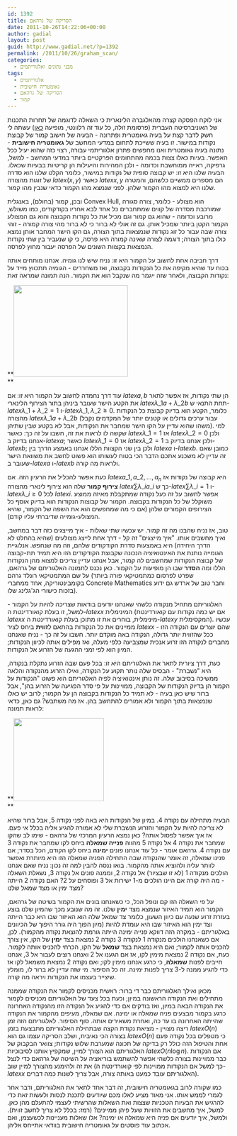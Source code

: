 ```yaml
---
id: 1392
title: הסריקה של גרהאם
date: 2011-10-26T14:22:06+00:00
author: gadial
layout: post
guid: http://www.gadial.net/?p=1392
permalink: /2011/10/26/graham_scan/
categories:
  - מבני נתונים ואלגוריתמים
tags:
  - אלגוריתמים
  - גאומטריה חישובית
  - הסריקה של גרהאם
  - קמור
---
```

אני לוקח הפסקה קצרה מהאלגברה הלינארית כי השאלה לדוגמה של תחרות התכנות של האוניברסיטה העברית (פרסומת זולה, כל עוד זה רלוונטי, מופיעה [כאן](http://www.gadial.net/?page_id=1386)) עשתה לי חשק לדבר קצת על בעיה גאומטרית ופתרונה - הבעיה של חישוב קמור של קבוצת נקודות במישור. זו בעיה ששייכת לתחום במדעי המחשב של **גאומטריה חישובית** - נתונה בעיה גאומטרית ואנו מחפשים פתרון אלגוריתמי עבורה, רצוי כזה שהוא יעיל ככל האפשר. בעיות כאלו צצות בכמה מהתחומים הפרקטיים ביותר במדעי המחשב - למשל, גרפיקה, ראייה ממוחשבת וכדומה - ולכן המהירות והיעילות הן קריטיות בבעיות שכאלו. הבעיה שלנו היא זו: יש קבוצה סופית של נקודות במישור, כלומר הקלט שלנו הוא סדרה של זוגות מהצורה $latex \left(x,y\right)$ כאשר $latex x,y$ הם מספרים ממשיים כלשהם, והמטרה שלנו היא למצוא מהו הקמור שלהן. לפני שנמצא מהו הקמור כדאי שנבין מהו קמור.

ובכן, קמור (בחולם), באנגלית Convex Hull, הוא מצולע - כלומר, צורה סגורה שמורכבת מסדרה של קווים שמתחברים כל אחד לבא אחריו בקודקודים, כמו משולש, מרובע וכדומה - שהוא גם קמור וגם מכיל את כל נקודות הקבוצה והוא גם המצולע הקמור הקטן ביותר שמכיל אותן. גם זה אולי לא ברור כי לא ברור מהי צורה קמורה - זוהי צורה שבה עבור כל זוג נקודות שנמצאות בתוך הצורה, גם הקו הישר המחבר אותן נמצא כולו בתוך הצורה; דוגמה לצורה שאינה קמורה היא פרסה, כי קו שנעביר בין שתי נקודות הנמצאות בקצוות השונים של הפרסה יעבור מחוץ לפרסה.

דרך חביבה אחת לחשוב על הקמור היא זו: נניח שיש לנו גומיה. אנחנו מותחים אותה בכוח עד שהיא מקיפה את כל הנקודות בקבוצה, ואז משחררים - הגומיה תתכווץ מייד על נקודות הקבוצה, ולאחר שזה ייגמר מה שנקבל הוא את הקמור. הנה תמונה שמראה זאת:

**[<img class="alignnone size-full wp-image-1393" title="258px-ConvexHull.svg" src="http://www.gadial.net/wp-content/uploads/2011/10/258px-ConvexHull.svg_.png" alt="" width="258" height="206" />](http://www.gadial.net/wp-content/uploads/2011/10/258px-ConvexHull.svg_.png)  
** 

עוד דרך נחמדה לחשוב על הקמור היא זו: אם $latex a,b$ הן שתי נקודות, אז אפשר לתאר את הקטע הישר שעובר ביניהן בתור הצירוף הלינארי $latex \lambda\_{1}a+\lambda\_{2}b$ תחת התנאי ש-$latex \lambda\_{1}+\lambda\_{2}=1$ ו-$latex \lambda\_{1},\lambda\_{2}\ge0$. כלומר, הקטע הוא בדיוק קבוצת כל הנקודות מהצורה $latex \lambda\_{1}a+\lambda\_{2}b$ (עבור ערכים גדולים או קטנים יותר של המקדמים נקבל משהו שהוא עדיין על הקו הישר שמחבר את הנקודות, אבל לא בקטע שבין שתיהן). למי שקשה לו לראות את זה, חשבו על זה כך: כאשר $latex \lambda\_{1}=1$ אז $latex \lambda\_{2}=0$ ולכן אנחנו בדיוק ב-$latex a$; כאשר $latex \lambda\_{1}=0$ אז $latex \lambda\_{2}=1$ ולכן אנחנו בדיוק ב-$latex b$; ולכן בין שני הקצוות הללו אנחנו באמצע הדרך בין $latex a$ ו-$latex b$. כמובן שאם זה עדיין לא משכנע אתכם הדבר הכי בטוח לעשותו הוא פשוט לחשב את משוואת הישר שעובר ב-$latex a$ ו-$latex b$ ולראות מה קורה.

כעת אפשר להכליל את הרעיון הזה. אם $latex a\_{1},a\_{2},\dots,a_{n}$ היא קבוצה של נקודות אז **צירוף קמור** שלה הוא צירוף לינארי מהצורה $latex \sum\lambda\_{i}a\_{i}$ כך ש-$latex \sum\lambda\_{i}=1$ ו-$latex \lambda\_{i}\ge0$ לכל $latex i$. אפשר לחשוב על זה כעל נקודה שמתקבלת מאיזה ממוצע משוקלל של כל הנקודות בקבוצה. הקמור של קבוצות הנקודות הוא בדיוק אוסף כל הצירופים הקמורים שלהן (אם כי מה שמחפשים הוא את השפה של הקמור, שהיא המצולע-גומייה שדיברתי עליו קודם).

טוב, אז נניח שהבנו מה זה קמור. יש עכשיו שתי שאלות - איך מייצגים כזה דבר במחשב, ואיך מחשבים אותו. "איך מייצגים" זה קל - דרך אחת לייצג מצולעים (שהיא בהחלט לא הדרך היחידה) היא באמצעות סדרת הקודקודים שלהם, וזה מה שנחפש. אנלוגיית הגומייה נותנת את האינטואיציה הנכונה שקבוצת הקודקודים הזו היא תמיד תת-קבוצה של קבוצת הנקודות שמחשבים לה קמור, אבל אנחנו עדיין צריכים למצוא מהן הנקודות הללו ומה **הסדר** שבו הן מופיעות על הקמור. כאן נכנס לתמונה האלגוריתם של גרהאם, על שם המתמטיקאי רונלד גרהם (שפרט לפרסום כמתמטיקאי פורה ביותר בקומבינטוריקה, אחד ממחברי Concrete Mathematics וחבר טוב של ארדש גם ידוע בזכות כישורי הג'גלינג שלו).

האלגוריתם מתחיל מנקודה כלשהי שאנחנו יודעים בודאות שצריכה להיות על הקמור - למשל, זו בעלת קואורדינטת ה-$latex x$ המינימלית (אם יש כמה נקודות עם קואורדינטת $latex x$ מינימלית, בוחרים את זו מתוכן בעלת קואורדינטת ה-$latex y$ המקסימלית). עכשיו ממיינים את כל הנקודות בהתאם ל**זווית** ביחס לציר $latex x$ שהם יוצרים עם הנקודה הזו - ככל שהזווית יותר גדולה, הנקודה באה מוקדם יותר. חשבו על זה כך - נניח שאנחנו מחברים לנקודה הזו זרוע אנכית שמצביעה כלפי מעלה, ואז מפילים אותה לכיוון הנקודות; המיון הוא לפי זמני ההגעה של הזרוע אל הנקודות.

כעת, דרך ציורית לתאר את האלגוריתם היא זו: בכל פעם שבה הזרוע נתקלת בנקודה, היא "נשברת" - הבסיס שלה נותר תקוע על הנקודה, ואילו הזרוע מהנקודה והלאה ממשיכה בסיבוב שלה. זה נותן אינטואיציה לפיה האלגוריתם הוא פשוט "הנקודות על הקמור הן בדיוק הנקודות של הקבוצה, ממויינות על פי סדר הפגיעה של הזרוע בהן", אבל ברור שיש כאן בעיה - לא תמיד כל הנקודות בקבוצה הן על הקמור; לרוב יש כאלו שנמצאות בתוך הקמור ולא אמורים להתחשב בהן. אז מה משתבש? גם כאן, כדאי לראות תמונה:

**[<img class="alignnone size-full wp-image-1395" title="GrahamScan" src="http://www.gadial.net/wp-content/uploads/2011/10/GrahamScan.png" alt="" width="204" height="187" />](http://www.gadial.net/wp-content/uploads/2011/10/GrahamScan.png)  
** 

הבעיה מתחילה עם נקודה 4. במיון של הנקודות היא באה לפני נקודה 5, אבל ברור שהיא לא צריכה להיות על הקמור והזרוע הנשברת שלי לא אמורה להגיע אליה בכלל אי פעם. אז איך אפשר לפסול אותה? כאן נמצא הרעיון המרכזי של גרהאם - שימו לב שהקו שמחבר את נקודה 4 אל נקודה 5 מהווה **פנייה שמאלה** ביחס לקו שמחבר את נקודה 3 עם נקודה 4. גרהאם אומר - כל עוד אנחנו פונים **ימינה** ביחס לקו הקודם, הכל בסדר; אם פנינו שמאלה, זה אומר שהנקודה שבה התחילה הפניה שמאלה הזו היא מיותרת ואפשר לוותר עליה ולהוציא אותה מהקמור. בואו ננסה להבין למה זה נכון: נניח שאם אנחנו הולכים מנקודה 1 (לא זו שבציור) אל נקודה 2, וממנה פונים אל נקודה 3, נשאלת השאלה - מה היה קורה אם היינו הולכים מ-1 ישירות אל 3 ופוסחים על 2? האם נקודה 2 הייתה מצד ימין או מצד שמאל שלנו?

על פי השאלה הזו קם ונופל הכל, כי כשאנחנו בונים את הקמור בשיטה של גרהאם, הקמור הוא תמיד האיזור שנמצא מצד **ימין** שלנו. זה מה שנובע מכך שהמיון שלנו בוצע בעזרת זרוע שנעה עם כיוון השעון, כלומר צד שמאל שלה הוא האיזור שבו היא כבר הייתה וצד ימין הוא האיזור שבו היא עומדת להיות (מיון הפוך היה גורר היפוך של הכיוונים באלגוריתם - במקרה הזה דווקא פנייה ימינה הייתה גורמת להוצאת נקודה מהקמור). לכן, אם כשאנחנו הולכים מנקודה 1 לנקודה 3 נקודה 2 נמצאת בצד **ימין** של הקו, אין צורך להכניס אותה לקמור; ואם היא נמצאת בצד **שמאל** של הקו, הכרחי להכניס אותה לקמור. כעת, אם נקודה 2 נמצאת מימין לקו, אז אם הגענו אל 2 ואנחנו רוצים לעבור אל 3, אנחנו חייבים לפנות **שמאלה**, כי כרגע אנחנו מימין לקו; ואם נקודה 2 נמצאת משמאל לקו אז כדי להגיע ממנה ל-3 צריך לפנות ימינה. זה כל הסיפור. מי שזה עדיין לא ברור לו, מומלץ שיצייר בעצמו את הנקודות ויראה מה קורה.

מכאן ואילך האלגוריתם כבר די ברור: ראשית מכניסים לקמור את הנקודה שממנה מתחילים ואת הנקודה הראשונה במיון; וכעת בכל צעד של האלגוריתם מכניסים לקמור את הנקודה הבאה במיון, ואז בודקים אם כדי להגיע אל הנקודה הזו מהנקודה האחרונה כרגע בקמור מבצעים פניה שמאלה או ימינה. אם שמאלה, מעיפים מהקמור את הנקודה שהייתה האחרונה בו עד כה, ואחרת משאירים אותה. סוף הסיפור. לאלגוריתם הזה זמן ריצה מצויין - מציאת נקודת הקצה שבתחילת האלגוריתם מתבצעת בזמן $latex O\left(n\right)$ בצורה הכי נאיבית, ושלב הסריקה עצמו גם הוא $latex O\left(n\right)$ כי מטפלים בכל נקודה פעם אחת והטיפול הזה כולל רק בדיקה של תכונה שמערבת שלוש נקודות; צוואר הבקבוק של האלגוריתם הוא הצורך למיין, שמקפיץ אותנו לסיבוכיות $latex O\left(n\log n\right)$. אם הנקודות כבר ממויינות בצורה כלשהי אפשר להשתמש בוריאציה על השיטה של גרהאם כדי לנצל את זה ולהימנע מהצורך למיין שוב (כך למשל אם הנקודות ממויינות לפי קואורדינטת ה-$latex x$ האלגוריתם עובד כמעט באותה צורה, אבל צריך לשנות כמה דברים).

כמו שקורה לרוב בגאומטריה חישובית, זה דבר אחד לתאר את האלגוריתם, ודבר אחר לגמרי לממש אותו. אני מאוד מציע לאלו מכם שיודעים לתכנת לנסות ולעשות זאת כדי להרגיש את הבעיות הטכניות שצצות ואת השאלות שהרשיתי לעצמי להתעלם מהן כאן. למשל, איך מחשבים את הזוויות שעל פיהן ממיינים? (רמז: בכלל לא צריך לחשב זווית). ולמשל, איך יודעים אם פניה היא שמאלה או ימינה? אלו שאלות מעניינות לכשעצמן, ואם אכתוב עוד פוסטים על גאומטריה חישובית בוודאי אתייחס אליהן.